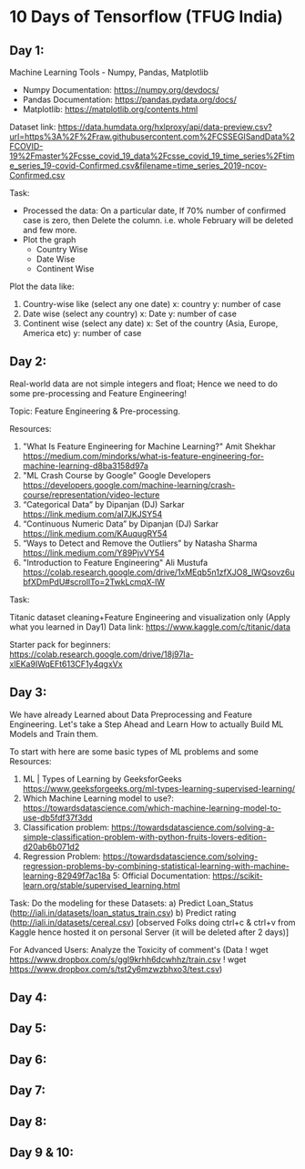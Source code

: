 # 10 Days of Tensorflow (TFUG India)


## Day 1:
Machine Learning Tools - Numpy, Pandas, Matplotlib 
- Numpy Documentation: https://numpy.org/devdocs/
- Pandas Documentation: https://pandas.pydata.org/docs/
- Matplotlib: https://matplotlib.org/contents.html

Dataset link: https://data.humdata.org/hxlproxy/api/data-preview.csv?url=https%3A%2F%2Fraw.githubusercontent.com%2FCSSEGISandData%2FCOVID-19%2Fmaster%2Fcsse_covid_19_data%2Fcsse_covid_19_time_series%2Ftime_series_19-covid-Confirmed.csv&filename=time_series_2019-ncov-Confirmed.csv

Task: 
- Processed the data: On a particular date, If 70% number of confirmed case is zero, then Delete the column. i.e. whole February will be deleted and few more.
- Plot the graph
    - Country Wise
    - Date Wise
    - Continent Wise

Plot the data like:
1. Country-wise like (select any one date)
   x: country
   y: number of case
2. Date wise (select any country)
  x: Date
  y: number of case
3. Continent wise (select any date)
  x: Set of the country (Asia, Europe, America etc)
  y: number of case
  
  
## Day 2:
Real-world data are not simple integers and float; Hence we need to do some pre-processing and Feature Engineering! 

Topic: Feature Engineering & Pre-processing.

Resources:

1. "What Is Feature Engineering for Machine Learning?" Amit Shekhar https://medium.com/mindorks/what-is-feature-engineering-for-machine-learning-d8ba3158d97a
2. "ML Crash Course by Google" Google Developers https://developers.google.com/machine-learning/crash-course/representation/video-lecture
3. “Categorical Data” by Dipanjan (DJ) Sarkar https://link.medium.com/aI7JKJSY54
4. “Continuous Numeric Data” by Dipanjan (DJ) Sarkar https://link.medium.com/KAuqugRY54
5. “Ways to Detect and Remove the Outliers” by Natasha Sharma https://link.medium.com/Y89PjvVY54
6. "Introduction to Feature Engineering" Ali Mustufa https://colab.research.google.com/drive/1xMEqb5n1zfXJO8_lWQsovz6ubfXDmPdU#scrollTo=2TwkLcmqX-lW

Task:

Titanic dataset cleaning+Feature Engineering and visualization only (Apply what you learned in Day1) 
Data link: https://www.kaggle.com/c/titanic/data

Starter pack for beginners: https://colab.research.google.com/drive/18j97Ia-xlEKa9IWqEFt613CF1y4qgxVx


## Day 3:
We have already Learned about Data Preprocessing and Feature Engineering. Let's take a Step Ahead and Learn How to actually Build ML Models and Train them.

To start with here are some basic types of ML problems and some Resources:
1. ML | Types of Learning by GeeksforGeeks https://www.geeksforgeeks.org/ml-types-learning-supervised-learning/
2. Which Machine Learning model to use?: https://towardsdatascience.com/which-machine-learning-model-to-use-db5fdf37f3dd
3. Classification problem: https://towardsdatascience.com/solving-a-simple-classification-problem-with-python-fruits-lovers-edition-d20ab6b071d2
4. Regression Problem: https://towardsdatascience.com/solving-regression-problems-by-combining-statistical-learning-with-machine-learning-82949f7ac18a
5: Official Documentation: https://scikit-learn.org/stable/supervised_learning.html

Task:
Do the modeling for these Datasets:
a) Predict Loan_Status (http://iali.in/datasets/loan_status_train.csv)
b) Predict rating (http://iali.in/datasets/cereal.csv) 
[observed Folks doing ctrl+c & ctrl+v from Kaggle hence hosted it on personal Server (it will be deleted after 2 days)]

For Advanced Users:
Analyze the Toxicity of comment's (Data
! wget https://www.dropbox.com/s/ggl9krhh6dcwhhz/train.csv
! wget https://www.dropbox.com/s/tst2y6mzwzbhxo3/test.csv)


## Day 4:



## Day 5:



## Day 6:


## Day 7:


## Day 8:


## Day 9 & 10:


